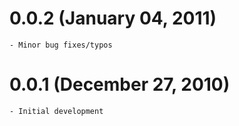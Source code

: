 0.0.2 (January 04, 2011)
===
	- Minor bug fixes/typos

0.0.1 (December 27, 2010)
===
	- Initial development